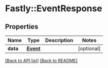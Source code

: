 # Fastly::EventResponse

## Properties

| Name | Type | Description | Notes |
| ---- | ---- | ----------- | ----- |
| **data** | [**Event**](Event.md) |  | [optional] |

[[Back to API list]](../../README.md#endpoints) [[Back to README]](../../README.md)

